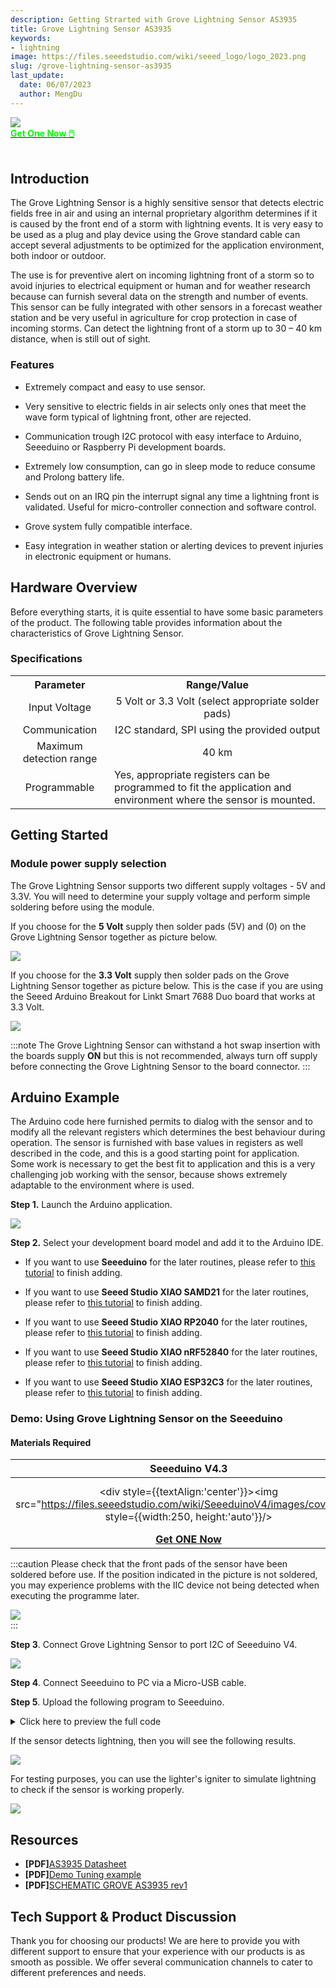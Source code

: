 ```yaml
---
description: Getting Strarted with Grove Lightning Sensor AS3935
title: Grove Lightning Sensor AS3935
keywords:
- lightning
image: https://files.seeedstudio.com/wiki/seeed_logo/logo_2023.png
slug: /grove-lightning-sensor-as3935
last_update:
  date: 06/07/2023
  author: MengDu
---
```


<div style={{textAlign:'center'}}><img src="https://files.seeedstudio.com/wiki/Grove-lightning-sensor/6.jpg" style={{width:400, height:'auto'}}/></div>

<div class="get_one_now_container" style={{textAlign: 'center'}}>
    <a class="get_one_now_item" href="https://www.seeedstudio.com/Grove-Lightning-Sensor-AS3935-p-5603.html">
            <strong><span><font color={'FFFFFF'} size={"4"}> Get One Now 🖱️</font></span></strong>
    </a>
</div>

<br />

## Introduction

The Grove Lightning Sensor is a highly sensitive sensor that detects electric fields free in air and using an internal proprietary algorithm determines if it is caused by the front end of a storm with lightning events. It is very easy to be used as a plug and play device using the Grove standard cable can accept several adjustments to be optimized for the application environment, both indoor or outdoor. 

The use is for preventive alert on incoming lightning front of a storm so to avoid injuries to electrical equipment or human and for weather research because can furnish several data on the strength and number of events. This sensor can be fully integrated with other sensors in a forecast weather station and be very useful in agriculture for crop protection in case of  incoming storms. Can detect the lightning front of a storm up to 30 – 40 km distance, when is still out of sight.


### Features

- Extremely compact and easy to use sensor.

- Very sensitive to electric fields in air selects only ones that meet the wave form typical of lightning front, other are rejected.

- Communication trough I2C protocol with easy interface to Arduino, Seeeduino or Raspberry Pi development boards.

- Extremely low consumption, can go in sleep mode to reduce consume and Prolong battery life.

- Sends out on an IRQ pin the interrupt signal any time a lightning front is validated. Useful for micro-controller connection and software control.

- Grove system fully compatible interface.

- Easy integration in weather station or alerting devices to prevent injuries in electronic equipment or humans.

## Hardware Overview

Before everything starts, it is quite essential to have some basic parameters of the product. The following table provides information about the characteristics of Grove Lightning Sensor.


### Specifications

<table align="center">
	<tr>
	    <th align="center">Parameter</th>
	    <th align="center">Range/Value</th>
	</tr>
	<tr>
	    <td align="center">Input Voltage</td>
	    <td align="center">5 Volt or 3.3 Volt (select appropriate solder   
 pads)</td>
	</tr>
	<tr>
	    <td align="center">Communication</td>
	    <td align="center">I2C standard, SPI using the provided output</td>
	</tr>
	<tr>
	    <td align="center">Maximum detection range</td>
	    <td align="center">40 km</td>
	</tr>
	<tr>
	    <td align="center">Programmable</td>
	    <td align="left">Yes, appropriate registers can be programmed to fit the application and environment where the sensor is mounted.</td>
	</tr>
</table>


## Getting Started

### Module power supply selection

The Grove Lightning Sensor supports two different supply voltages - 5V and 3.3V. You will need to determine your supply voltage and perform simple soldering before using the module.

If you choose for the **5 Volt** supply then solder pads (5V) and (0) on the Grove Lightning Sensor together as picture below.

<div style={{textAlign:'center'}}><img src="https://files.seeedstudio.com/wiki/Grove-lightning-sensor/1.png" style={{width:500, height:'auto'}}/></div>


If you choose for the **3.3 Volt** supply then solder pads on the Grove Lightning Sensor together as picture below. This is the case if you are using the Seeed Arduino Breakout for Linkt Smart 7688 Duo board that works at 3.3 Volt.

<div style={{textAlign:'center'}}><img src="https://files.seeedstudio.com/wiki/Grove-lightning-sensor/2.png" style={{width:500, height:'auto'}}/></div>

:::note
The Grove Lightning Sensor can withstand a hot swap insertion with the boards supply **ON** but this is not recommended, always turn off supply before connecting the Grove Lightning Sensor to the board connector.
:::


## Arduino Example

The Arduino code here furnished permits to dialog with the sensor and to modify all the relevant registers which determines the best behaviour during operation. The sensor is furnished with  base values in registers as well described in the code, and this is a good starting point for application. Some work is necessary to get the best fit to application and this is a very challenging job working with the sensor, because shows extremely adaptable to the environment where is used.

**Step 1.** Launch the Arduino application.

<div style={{textAlign:'center'}}><img src="https://files.seeedstudio.com/wiki/seeed_logo/arduino.jpg" style={{width:800, height:'auto'}}/></div>

**Step 2.** Select your development board model and add it to the Arduino IDE.

- If you want to use **Seeeduino** for the later routines, please refer to [this tutorial](https://wiki.seeedstudio.com/Seeed_Arduino_Boards/) to finish adding.

- If you want to use **Seeed Studio XIAO SAMD21** for the later routines, please refer to [this tutorial](https://wiki.seeedstudio.com/Seeeduino-XIAO/#software) to finish adding.

- If you want to use **Seeed Studio XIAO RP2040** for the later routines, please refer to [this tutorial](https://wiki.seeedstudio.com/XIAO-RP2040-with-Arduino/#software-setup) to finish adding.

- If you want to use **Seeed Studio XIAO nRF52840** for the later routines, please refer to [this tutorial](https://wiki.seeedstudio.com/XIAO_BLE/#software-setup) to finish adding.

- If you want to use **Seeed Studio XIAO ESP32C3** for the later routines, please refer to [this tutorial](https://wiki.seeedstudio.com/XIAO_ESP32C3_Getting_Started/#software-setup) to finish adding.


### Demo: Using Grove Lightning Sensor on the Seeeduino

#### Materials Required

| Seeeduino V4.3 |  Grove - Lightning Sensor AS3935 |
|:--------------:|:--------------:|
| <div style={{textAlign:'center'}}><img src="https://files.seeedstudio.com/wiki/SeeeduinoV4/images/cover.JPG" style={{width:250, height:'auto'}}/></div> | <div style={{textAlign:'center'}}><img src="https://files.seeedstudio.com/wiki/Grove-lightning-sensor/6.jpg" style={{width:250, height:'auto'}}/></div> |
|[**Get ONE Now**](https://www.seeedstudio.com/Seeeduino-V4-2-p-2517.html)|[**Get ONE Now**](https://www.seeedstudio.com/Grove-Lightning-Sensor-AS3935-p-5603.html)|


:::caution
Please check that the front pads of the sensor have been soldered before use. If the position indicated in the picture is not soldered, you may experience problems with the IIC device not being detected when executing the programme later.

<div style={{textAlign:'center'}}><img src="https://files.seeedstudio.com/wiki/Grove-lightning-sensor/7.jpg" style={{width:400, height:'auto'}}/></div>
:::

**Step 3**. Connect Grove Lightning Sensor to port I2C of Seeeduino V4.

<div style={{textAlign:'center'}}><img src="https://files.seeedstudio.com/wiki/Grove-lightning-sensor/3.jpg" style={{width:700, height:'auto'}}/></div>


**Step 4**. Connect Seeeduino to PC via a Micro-USB cable.

**Step 5**. Upload the following program to Seeeduino.

<details>

<summary>Click here to preview the full code</summary>

```cpp
//*********************************************************************************
//***************  Designed for Seeed Grove sensor developments *******************
//***************  GROVE   FRANKLYN LIGHTNING SENSOR AS3935     *******************
//***************  front of lightning fall detection sensor     ******************* 
//***************                                               *******************
//*************** first release: 1.0 - 10/15/2022               ******************* 
//*************** Author: Davide Cogliati                       *******************
//*********************************************************************************
//
//Abstract on the work:
//------------------------------------------------------------------------------------------------------
//This GROVE Sensor board integrates the AS3935 a programmable fully integrated Lightning
//Sensor IC that detects the  approach of lightning activity in the vicinity and provides an
//estimation of distance to the head of the storm. In the AS3935 there is an embedded lightning
//algorithm that checks the incoming signal form during time and rejects the potential man-made 
//disturbers as false alarms.
//The AS3935 can also provide information on the noise level and inform the external microcontroller  
//in case of high  noise conditions, with the noise floor generator and noise floor  evaluation blocks. 
//These latter functions are  programmable via the internal registers to optimize the working on 
//field of the sensor itself (INDOOR, OUTDOOR).
//The AS3935 can be programmed via I²C or a 4-wire standard SPI. Also along with I²C it is possible to 
//choose among three different addresses (0X01, 0X02, 0X03). Two  clocks are internally generated by two different 
//RC-Oscillators: TRCO and SRCO and an automatic calibration  procedure can be run on command to increase the 
//precision of those oscillators any time the sensor is turned ON. 
//The board can be supplied by 5 Volt or by an internal  3.3 Volt voltage   regulator by choosing the correct settings 
//by jumper on the board.
//The board results very sensitive to electromagnetic fields so accidental peaks or false lightnings can be 
//revealed, of course the setup of the internal registers can optimize the false triggering events. 
//If a microprocessor is connected to the board via the  I²C bus and the IRQ pin provided on the board the 
//lightning alarms can be managed in the best way achieving also a filtering on the events writing an 
//appropriate algorithm.
//This board was tested connecting an oscilloscope on the IRQ pin output and running the SERIAL PLOTTER & SERIAL 
//MONITOR of  ARDUINO GUI then simulating disturbing actions or simulating lightning so to make the device 
//trigger as appropriate.
//Analisis of the experimental result show an extreme sensitivity to events and capability of the internal 
//firmware of the AS3935 to capture disturbance or simulated lightnings. Of course during test, modification 
//of the  internal registers was done in order to watch how the response changed.
//
//-----------------------------------------------------------------------------------------------------
//Sketch philosophy:                     ---------------------------------------------------------------
//-----------------------------------------------------------------------------------------------------
//This sketch has been designed to give an easy way to get working with the AS3935
//Grove sensor with all in a sketch. This sketch is an example on how to work out
//the sensor functionality in direct way, optimizing the register contents to influence
//the final behaviour of the sensor. Working with this sketch let you manage also in
//way the data ouput that can be in plain text form using the SERIAL MONITOR or in a
//graphical way using the SERIAL PLOTTER in the ARDUINO GUI.
//Only 1 library is needed, the "#include <Wire.h>  //FOR I2C MODE COMUNICATION BUS" in order
//to make all very simple, all other Software features are written by hand.
//
//This sketch provides testing of sensor internal registers and an I2C Device Address identification
//routine to test  the board  soldering   A0, A1 taps in order to change device address.
//This sketch doesn't manage the SPI functionality communication port but the the I2C port
//which is the GROVE standard. To work with the SPI port some jumper and soldering taps are
//provided on the board (SI tap) and a 4 way connector pads for SPI connection are
//placed on one side of the board.
//
//This board can work at 5.0 Volt or 3.3 Volt supply   to optimize the interfacing to the
//microcontroller supply voltage. To choose one or the other supply a system of easy
//jumper selection is provided on the board, the Standard supply is 5.0 Volt.
//If the SPI communication port will be used the communication instructions of these sketch
//should be modified so to use SPI instead of I2C and the ARDUINO 
//free "#include <SPI.h>  //FOR SPI MODE COMUNICATION BUS" is to be put instead of the 
//"#include <Wire.h>".
//This sketch is to get quickly using the sensor AS3935 without boring on many features
//to understand, but of course all necessary modification can be made to adapt it to final
//use in application.
//----------------------------------------------------------------------------------------------------
//
//********************************************************************************
//********************************************************************************
//********************************************************************************

#include <Wire.h>  //FOR I2C MODE COMUNICATION BUS


//------------------------------------------------------------------------------------------------
//bit0= 0  0= power ON ------> SET THIS MANUALLY to  POWER OFF STATE the SENSOR !!!
//         1= power OFF
//bit 1..5= AFE (gain) = 10010 (default value)
//Indoor  10010 suggested
//Outdoor 01110 suggested
//-----------------------------------------------------------------------------------------------
#define INDOOR            0b00100100 //power ON bit0= 0
#define OUTDOOR           0b00011100 //power ON bit0= 0
//-----------------------------------------------------------------------------------------------
#define DIRECT_COMMAND    0x96 //write this value in the following registers to operate a command
//---------------------------------
//  Action                 REGISTER
//---------------------------------
//  PRESET_DEFAULT          0x3C
//  CALIB_RCO               0x3D
//---------------------------------
//--------------------------------------------------
//global variables
//--------------------------------------------------
 char REG0X02reset_startup ;         //this is used during resetting STATISTICAL in working operation
 char REG0X02reset_startup_up ;      //this is used to start up the sensor
 char REG0X02reset_startup_down ;    //this is used to start down the sensor

//-----------------------------------------------------------------------------
//VERY IMPORTANT TO SEE RESULTS OUTPUT WITH ARDUINO SERIAL          -----------
//-----------------------------------------------------------------------------
//SET THE DISPLAY MODE WITH ARDUINO:
//select directly in ARDUINO GUI for "SERIAL MONITOR" or "SERIAL PLOTTING"
//----------------------------------------------------------------------------
//+) serial monitor   = data flow in legible format and variables readout
//+) serial plotting  = show  plotting of lightning events and other variables
//--------------------------------------------------------------------------------------------------------
char LITERAL_mode =1;  //0= no print data in SERIAL MONITOR,    1= yes print data on SERIAL MONITOR
char GRAPH_mode =0;    //0= no graphical data in SERIAL PLOTTER,  1= yes graphical data   SERIAL PLOTTER
//--------------------------------------------------------------------------------------------------------
  


//--------------------------------------------------------------------------------
//I2C ADDRESS SCANNER - FINDER          |
//---------------------------------------
//checks the presence of a valid AS3935 sensor online (this part can be omitted 
//in final application but use it during setting up for first time the I2C address
//----------------------------------------------------------------------------------
void setup()
{
  Serial.begin(9600); 
  
  if (LITERAL_mode ==1)
      {
      Serial.println("AS3935 LIGHTNING SENSOR| i2C SCANNER");
      Serial.println("Starting....");
      Serial.println("------------------------------------");
      delay(1000);
      }
  Wire.begin();
  Wire.setClock(100000); // set I2C  speed 

}

//------------------------------------------------------------------------------------
//------------------------------------------------------------------------------------
void loop()
{
  int c;
  int indevice;   //device number I2C address, in final application you can assign 
                  //directly the address (for example: indevice = 3;)
 
  //---------------------------------------------------
  // read/write functions for I2C mode:
  //---------------------------------------------------
  //**************************************************************************
  //**************************************************************************
  int done =1;       //flag to start self test on I2C sensor address
    indevice = 0;    //reset address value
    while (done)
    {

     
    indevice = indevice +1 ; 
    if (indevice > 7)
        indevice=0;
       
    Wire.requestFrom(indevice, 1);    // Request 1 bytes from slave device 
    
    if (LITERAL_mode ==1)
      {
       Serial.print("scanning device = 0x0");         // Print the character
       Serial.print(indevice);       
       Serial.println(" ");
      }
    delay(250);
  
    //-----------------------------------------------------------
    // SCANNED & FOUNF VALID  ADDRESS SHOWING REGISTER CONTENT
    //-----------------------------------------------------------
    //-----------------------------------------------------------
    while(Wire.available()) 
    {
        c = Wire.read();    // Receive a byte as character
        if (LITERAL_mode ==1)
         {
           Serial.println();               
           Serial.print("data=.......... valid address .................. ");  // Print the character RECEIVED
           Serial.println();             
           Serial.print("found ADDR: 0X0");
           Serial.print(indevice);
           Serial.print(" -->  answer: ");
           Serial.print("[ ");
           Serial.print((int)c);         // Print the character
           Serial.print(" ]");           
         }  
        //-------------------------------------------------------------------------------------------------
        //registers FOR SETTING I2C ADDRESS: A0 & A1 using the soldering TAPS on the GROVE SENSOR A0, A1
        //-------------------------------------------------------------------------------------------------
        //A0        A1         ADR  0X0 
        //****************************************************
        //SOLDER   SOLDER    < NOT ALLOWED !!!!>         *****
        //SOLDER   NO        0X01    ;SOLDER TAP A0      *****
        //NO       SOLDER    0X02    ;SOLDER TAP A1      *****
        //NO       NO        0X03    ;NO SOLDERED TAPS   *****
        //----------------------------------------------------
        //--------------------------------------------------------------------------------------------
        //LIST OF THE  SETUP AND RESULT REGISTERS OF THE AS3935       --------------------------------
        //--------------------------------------------------------------------------------------------
        //AS3935_REGISTER_NAMES     |  write=W / read=R  |   reserved bits = x, modifiable bits= a
        //--------------------------------------------------------------------------------------------
        // AFE_GAIN          = 0x00     W/R                 > XXaa aaaa                            
        // THRESHOLD,        = 0X01     W/R                 > aaaa aaaa
        // LIGHTNING_REG     = 0X02     W/R                 > Xaaa aaaa
        // INT_MASK_ANT      = 0X03     W/R                 > aaaa Xaaa
        // ENERGY_LIGHT_LSB  = 0X04     R                   > -
        // ENERGY_LIGHT_MSB  = 0X05     R                   > -
        // ENERGY_LIGHT_MMSB = 0X06     R                   > -
        // DISTANCE          = 0X07     R                   > -
        // DISP /TUNING CAP  = 0X08     W/R                 > aaaa aaaa
        // CALIB_TRCO        = 0x3A     R                   > -
        // CALIB_SRCO        = 0x3B     R                   > -
        // PRESET            = 0x3C     W/R                 > aaaa aaaa  <--YOU CAN SEND DIRECT COMMAND IN THIS REGISTER (set all to default)!!!
        // CALIB_RCO         = 0x3D     W/R                 > aaaa aaaa  <--YOU CAN SEND DIRECT COMMAND IN THIS REGISTER (self calibration) !!!
        //--------------------------------------------------------------------------------------------
        //
        //--------------------------------------------------------------------------------------------
        //TUNE UP THE SENSOR &  write  data to  selected register  !                 ----------------
        //--------------------------------------------------------------------------------------------
        //for more .... PLEASE REFERE TO DATASHEET AS3935 !!!                        -----------------
        //--------------------------------------------------------------------------------------------
        //REGISTER 0X00: bits [0] and bits [1..5]
        //----------------------------------------
          if (LITERAL_mode ==1)
          {  
            Serial.println();
            Serial.print("writing to REGISTER 0x00 ");
          }  
        Wire.beginTransmission(indevice);
        Wire.write(0x00);
        //------------------------------
        //bit0= 0  power ON ------> SET THIS MANUALLY IF WANT TO PUT IN POWER OFF STATE THE SENSOR !!!
        //bit 1..5= AFE (gain) = 10010 (default value)
        //Indoor  10010 suggested
        //Outdoor 01110 suggested
        //------------------------------
        //BYTE = 00 10010 0 (0x24 hex)
        //------------------------------
        //INDOOR  = if indoor ...
        //OUTDOOR = if outdoor...
        Wire.write(INDOOR);
        Wire.endTransmission(true);
        if (LITERAL_mode ==1)
           {   
             Serial.println();
             Serial.print("Done ! ");
             Serial.println();
           }  
        delay(200);
        //------------------------------------------
        //REGISTER 0X01: bits [0..3] and bits[4..6]
        //------------------------------------------
        if (LITERAL_mode ==1)
         { 
          Serial.println();
          Serial.print("writing to REGISTER 0x01 ");
         }  
        Wire.beginTransmission(indevice);
        Wire.write(0x01);
        //-------------------------------------------------
        //bit0..3 watchdog threshold = 0010 (default value)
        //bit4..6 noise floor level  = 010  (default value)
        //---------------------------------------------------------------------------------------------------------------------------------------------
        // Continuous Input Noise Level |[μVrms]              Continuous Input Noise Level                     REG0x01[6]  REG0x01[5]    REG0x01[4]
        //    [μVrms] (oudoor)                                        [μVrms] (Indoor)  
        //---------------------------------------------------------------------------------------------------------------------------------------------
        //      390                                                          28                                   0         0           0
        //      630                                                          45                                   0         0           1
        //      860                                                          62                                   0         1           0
        //      1100                                                         78                                   0         1           1
        //      1140                                                         95                                   1         0           0
        //      1570                                                         112                                  1         0           1
        //      1800                                                         130                                  1         1           0
        //      2000                                                         146                                  1         1           1
        //---------------------------------------------------------------------------------------------------------------------------------------------  
        //BYTE = 0 010 0010 (0x22 hex)
        //-------------------------------------------------
        
        Wire.write(0b00100010);
        Wire.endTransmission(true);
        if (LITERAL_mode ==1)
        {  
          Serial.println();
          Serial.print("Done ! ");
          Serial.println();
        } 
        delay(200);
        //-------------------------------------
        //REGISTER 0X02:
        //-------------------------------------
        if (LITERAL_mode ==1)
        {  
         Serial.println();
         Serial.print("writing to REGISTER 0x02 ");
        }  
        Wire.beginTransmission(indevice);
        Wire.write(0x02);
        //-------------------------------------------------
        //bit0..3 spike rejection = 0010 (default value)    ------> greater values gives more rejection
        //                                                  ------> against disturbance but decreases sensitivity
        //bit4..5 number of lightnings = 00 (default value) ------> you can modify these 2 bits as required
        //bit6   clear statistics = 1 (default value)       ------> clear internal collected data
        //BYTE = 0 100 0010 (0x42 hex)
        //-------------------------------------------------
        REG0X02reset_startup_up =   0b01000010;   //this is used during resetting STATISTICAL in working operation
        REG0X02reset_startup_down = 0b00000010;   //this is used during resetting STATISTICAL in working operation
        REG0X02reset_startup   = 0b01000010;      //this is used at start  the sensor
        Wire.write( REG0X02reset_startup);
        Wire.endTransmission(true);
        if (LITERAL_mode ==1)
        {   
          Serial.println();
          Serial.print("Done ! ");
          Serial.println();
        }  
        delay(200);
        //-------------------------------------
        //REGISTER 0X03:
        //-------------------------------------
          if (LITERAL_mode ==1)
      {     
        Serial.println();
        Serial.print("writing to REGISTER 0x03");
       }  
        Wire.beginTransmission(indevice);
        Wire.write(0x03);
        //-------------------------------------------------
        //bit5    mask disturber  = 0 (default value -> NO MASKING)
        //bit6..7 frequency division ratio for  tuning  = 00 (default value)
        //all other bits  are reserved or read only !!!
        //BYTE = 0 000 0000 (0x00 hex)
        //-------------------------------------------------
        Wire.write(0b00000000);
        Wire.endTransmission(true);
        if (LITERAL_mode ==1)
         {    
          Serial.println();
          Serial.print("Done ! ");
          Serial.println();
         }  
        delay(200);
        //-----------------------------------------------------
        //REGISTER 0X08:
        //-----------------------------------------------------
        if (LITERAL_mode ==1)
        {   
          Serial.println();
          Serial.print("writing to REGISTER 0x08 ");
        }  
        Wire.beginTransmission(indevice);
        Wire.write(0x08);
        //-------------------------------------------------
        //bit0..3 Internal Tuning Capacitors (from 0 to 120pF in steps of 8pF) = 000 (default value) ---> to get best match to 500 kHz resonance frequency
        //------------------------------------
        // Here you give the value of the capacitor you want turned on. It accepts up to 120pF in steps of 8pF: 8, 16, 24, 32 etc.The change in frequency is
        // somewhat modest. At the maximum value you can lower the frequency up to 22kHz. As a starting point, the products designed in house ship around 496kHz
        //(though of course every board is different) putting you within one percenT of a perfect resonance; the datasheet specifies being within 3.5 percent as
        // optimal. 
        //
        //
        //bit5    Display TRCO on IRQ pin  = 0 (default value) ---------> put it to "1" to enable frequency square wave OUT on INT pin of the board !
        //bit6    Display SRCO on IRQ pin  = 0 (default value) ---------> put it to "1" to enable frequency square wave OUT on INT pin of the board !
        //bit7    Display LCO on IRQ pin   = 0 (default value) ---------> put it to "1" to enable antenna resonance frequency square wave OUT on INT pin of the board !
        //-------------------------------------
        //TRCO - Timer RCO Oscillators 1.1MHz
        //SRCO - System RCO at 32.768kHz
        //LCO - Frequency of the Antenna
        //-------------------------------------
        //BYTE = 0 000 0000 (0x00 hex)
        //-----------------------------------------------------------------------------------------------------------------------------------
        //STEPS TO DEBUG HARDWARE THE RESONANCE FREQUENCY OF THE BOARD:
        //--------------------------------------------------------------
        //1) Observing LCO 500 Khz center resonance frequency requires to connect an oscilloscope probe to the IRQ pin of the Seed Grove AS3935
        //2) Then place bit 7= 1 and bit 5=0, bit 6=0;
        //3) Then start application after programming with this Sketch.
        //4) Finally the frequency measured must be multiplied by the internal DIVISION FACTOR as shown below:
        //-----------------------------------------------------------------------------------------------------------------------------------
        // Division Ratio REG0x03[7] REG0x03[6]
        //  16          0               0
        //  32          0               1
        //  64          1               0
        //  128         1               1
        //-------------------------------------------------------------------------------------------------------------------------------
        //In this case DIV RATIO= 16, so if the measure is 31.9 kHz this is finally 510.4 kHz 31.9 x 16), and is a 2.0 % variation 
        //and is OK because  the data sheet suggests to stay < 3.5 % to achieve best results with the board.
        //--------------------------------------------------------------------------------------------------------------------------------
        Wire.write(0b00000000);  //to achieve LCO on IRQ pin program (0b10000000)
        Wire.endTransmission(true);
        if (LITERAL_mode ==1)
         { 
           Serial.println();
           Serial.print("Done ! ");
           Serial.println();
         } 
        delay(200);
        //***************************************************************************
        //------------------------------------------------
        //OPTIONAL direct command issue to the AS3935
        //------------------------------------------------
        //-----------------------------------------------------------------------------------------------
        //  DIRECT_COMMAND    0x96 //write this value in the following registers to operate a command
        //---------------------------------
        //  Action                 REGISTER
        //---------------------------------
        //  PRESET_DEFAULT          0x3C
        //  CALIB_RCO               0x3D
        //---------------------------------
             if (false)     //------> write "true" to activate direct command
            { 
             Wire.beginTransmission(indevice);
             Wire.write(0x3C);
             Wire.write(0x96);
             Wire.endTransmission(true);
             if (LITERAL_mode ==1)
              {    
                Serial.println();
                Serial.print("Done PRESET DEFAULT ! ");
                Serial.println();
               }  
             delay(1500);
            }
            //---------------------------------
            if (false)     //------> write "true" to activate direct command
            { 
             Wire.beginTransmission(indevice);
             Wire.write(0x3D);
             Wire.write(0x96);
             Wire.endTransmission(true);
             if (LITERAL_mode ==1)
              {    
                Serial.println();
                Serial.print("Done CALIBRATION RCO ! ");
                Serial.println();
               }  
             delay(1500);
             }
        //***************************************************************************
        //-------------------------------------------------------------------------
        //SCAN INTERNAL SETTING REGISTERS AND SHOW SETUP SAVED IN I2C   !!!
        //-------------------------------------------------------------------------
        int NOISEFLOOR;
        int SPIKEREJECTION; 
        int WATCHDOGTHRESHOLD; 
        
        if (LITERAL_mode ==1)
         {   
           Serial.print("DEVICE REGISTERS [0X00] to [0x08]  and [0x3A, 0X3B] ");
         }     
        //indevice = 3;
        for (int i=0; i<9; i++)
          { 
            Wire.beginTransmission(indevice);
            Wire.write(i); //address to be read  
            Wire.endTransmission(false);   //do not release the line!
            if (LITERAL_mode ==1)
              {   
               //Serial.print("DEVICE REGISTERS [0X00] to [0x08]  and [0x3A, 0X3B] "); 
               Serial.println();             
               Serial.print("REGISTER address = 0x0");   
               Serial.print(i);               // Print the character
            } 
            delay(200);
            Wire.requestFrom(indevice,1); // request bytes from register XY
             //-----------------------------------------------------------------------

            c=0;
            while(Wire.available())
              {
                 c = Wire.read();    // Receive a byte as character
               if (i== 1)
                {
                 NOISEFLOOR= c;
                 NOISEFLOOR = NOISEFLOOR & (0b01110000);
                 NOISEFLOOR = NOISEFLOOR / 16; ; //shift  to right 4 bits.
                }
               if (i== 1)         
                {
                 SPIKEREJECTION= c;
                 SPIKEREJECTION = SPIKEREJECTION & (0b00001111);
                }
                if (i== 2)
                {
                  WATCHDOGTHRESHOLD= c;
                  WATCHDOGTHRESHOLD =  WATCHDOGTHRESHOLD & (0b00001111);
                }

               if (LITERAL_mode ==1)
               {        
                Serial.print(" *** REGISTER data= [ ");         // Print the character
                Serial.print((unsigned int)c);
                Serial.print(" ]");
               }   
             }
             delay(200);
          }
            //------------------------------------------------
            //OUTPUT OF MAIN SETUP
            //------------------------------------------------
            if (LITERAL_mode ==1)
              {  
               Serial.println();
               Serial.println("*************************************************************************");
               Serial.println("* THESE REGISTER INFLUENCE SYSTEM DETECTION FIGURE, MODIFY AS NECESSARY *");
               Serial.println("*************************************************************************");
               Serial.println();
               Serial.print("Noise floor set: ");
               Serial.println(NOISEFLOOR,DEC);
               Serial.print("Spike rejection is: ");
               Serial.println(SPIKEREJECTION,DEC);
               Serial.print("WATCHDOG setpoint is: ");
               Serial.println(WATCHDOGTHRESHOLD,DEC);
               }

         
            //----------------------------------
            //----------------------------------
            //---------------------------------------------------------------------------------
            //special registers SETUP   -------------------------------------------------------
            //---------------------------------------------------------------------------------
            // TRCO              = 0x3A  calibration state of TRCO
            // bit7 =  TRCO_CALIB_DONE  Calibration of TRCO done (1=successful)
            // bit6 =  TRCO_CALIB_NOK   Calibration of TRCO unsuccessful (1=not successful)
            //---------------------------------------------------------------------------------  
            // SRCO              = 0X3B calibration state of SRCO
            // bit7 =  SRCO_CALIB_DONE  Calibration of TRCO done (1=successful)
            // bit6 =  SRCO_CALIB_NOK   Calibration of TRCO unsuccessful (1=not successful)
            //---------------------------------------------------------------------------------
            if (LITERAL_mode ==1)
             { 
              Serial.println("*****************************************************");
              Serial.println("State of calibration of the sensor:");
              Serial.println("*****************************************************");
              }
            Wire.beginTransmission(indevice);
            Wire.write(0x3A); //address to be read 
            Wire.endTransmission(false);   //do not release the line!
             if (LITERAL_mode ==1)
              { 
                Serial.println();        // carriage return after the last label
                Serial.print("REGISTER address = 0x3A");         // Print the character
              }
            Wire.requestFrom(indevice,1); // request bytes from register XY
            //-------------------------------------------------------------------------
            c=0;
            while(Wire.available())
            {
               c = Wire.read();    // Receive a byte as character
                if (LITERAL_mode ==1)
               {
                 Serial.print(" *** REGISTER data= [ ");         // Print the character
                 Serial.print(c, BIN);         // Print the character 
                 Serial.print(" ]");
                 Serial.println();
                 c= c & 0b10000000;
                   if(c > 0)
                   Serial.print("< TRCO calibration DONE >");         // Print the character
                   if(c == 0)
                   Serial.print("< TRCO calibration NOT DONE >");         // Print the character
              }
             }
            delay(200);
            //-----------------------------------------------------------
            Wire.beginTransmission(indevice);
            Wire.write(0x3B); //address to be read 
            Wire.endTransmission(false);   //do not release the line!

            if (LITERAL_mode ==1)
             { 
               Serial.println();        // carriage return after the last label
               Serial.print("REGISTER address = 0x3B");         // Print the character
              }
            Wire.requestFrom(indevice,1); // request bytes from register XY
            c=0;
            while(Wire.available())
             {
               c = Wire.read();    // Receive a byte as character
                 if (LITERAL_mode ==1)
                  { 
                    Serial.print(" *** REGISTER data= [ ");         // Print the character
                    Serial.print(c,BIN);         // Print the character 
                    Serial.print(" ]");
                    Serial.println();
                     c= c & 0b10000000;
                       if(c > 0)
                       Serial.print("< SRCO calibration DONE >");             // Print the character
                       if(c == 0)
                       Serial.print("< SRCO calibration NOT DONE >");         // Print the character
                    Serial.println();
                    Serial.println("*****************************************************");
                   }
            done =0;     //---------> DONE THE CALIBRATION AND INTERNAL REGISTERS SETUP EXIT "while loop"
            }
            delay(200);
        }
        delay(1000); 
     }
             //--------------------------------------------------------------------------
             //WAITING CYCLE - ENDLESS - LOOKING FOR LIGHTNINGS
             //variables from AS3935 during operative cycle
             //--------------------------------------------------------------------------
             int INT_struck ; //event interrupt register
             int N_lightning; //number of lightnings detected
             int Av_distance; //average distance extimation
             int NOISE; //interrupt for high noise level
             int Disturber; //interrupt for disturber detected
             int L_struck; //interrupt for lightning detected
             int Distance; //estimated hit distance
             int Energy_LSB; //energy single event LOW BYTE
             int Energy_MSB; //energy single event HIGH BYTE
             int Energy_MMSB; //energy single event AV.Energy content
             //-------------------------------------------------
             //-------------------------------------------------
             //GRAPH SCALING MIN-MAX: MODIFY AS YOU LIKE!!!
             //-------------------------------------------------
             int  MAX_scale =30;        //setting max Y of plotting
             int  min_scale =0;         //setting min Y of plotting
             //-------------------------------------------------
             //PRINT OUT METHOD:
             //---------------------------------------------------------------------------
             //  LITERAL_mode =0;    //0= no printing data on SERIAL MONITOR
             //  GRAPH_mode   =1;    //1= yes print graphical data in SERIAL PLOTTER
             //---------------------------------------------------------------------------
             //*****************************************
             //SET UP THE PLOTTER X-Y READINGS (X= time)
             //*****************************************
            Serial.print("MAX"); //max line marker
            Serial.print(" ");
            Serial.print("min");//min line marker 
            Serial.print(" ");
            //*****************************************
            //SETUP LABELS NAME
            //*****************************************
            Serial.print("NOISE");
            Serial.print(" ");
            Serial.print("Disturber");
            Serial.print(" ");
            Serial.print("Distance");
            Serial.print(" ");
            Serial.print("Energy_MSB/20");  //SCALED FACTOR /20
            Serial.print(" ");
            Serial.print("Energy_MMSB");
            //Serial.print(" ");
            Serial.println();
            //**************************************************
            //**************************************************
            // STARTING ENDLESS OBSERVATION CYCLE FOR EVENTS
            //**************************************************
            //**************************************************
             while (1)
             {
               if (LITERAL_mode ==1)
              { 
               Serial.println();
               Serial.print(" *** WAITING FOR LIGHTNING - WATCHING ");         // Print the character
               Serial.println();
              } 
               //------------------------------------------------------------------------
               //register OF INTEREST reading !
               //------------------------------------------------------------------------               
           // indevice = 3;

               //------------------------------------------------------------------
               //CHECK FOR INCOMING INT MESSAGE ON REG 0X03 bit= INT_L ---> "1000"
               //------------------------------------------------------------------
            Wire.beginTransmission(indevice);
            Wire.write(0x03); //address to be read
            Wire.endTransmission(false);   //do not release the line!
            Wire.requestFrom(indevice,1); // request bytes from register XY
            c=0;
            while(Wire.available())
            {
              //------------------------
              //CLEAN the variables
              //------------------------
              NOISE =0 ;
              Disturber =0;
              L_struck =0 ;
              Distance =0 ;
              Energy_LSB =0 ;
              Energy_MSB =0 ;
              Energy_MMSB =0 ;
              //------------------------
              c = Wire.read();    // Receive a byte as character
              INT_struck = c;
              NOISE  =INT_struck & (0b00000001);
              Disturber  =INT_struck & (0b00000100);
              L_struck  =(INT_struck & (0b00001000))/8;  //this is a flag bit so can be 0 or 1.
             }
           //------------------------------------------------------------------------------------------------
           //DEBUG ALL !!!
           //------------------------------------------------------------------------------------------------
           // L_struck =1; --->   this show all messages, testing purpose-DEBUG of AS3935 system remove "//"
           //
           //-------------------------------------------------------------------------------------------------
          if ((GRAPH_mode == 1) & (L_struck ==0))
            {
            //------------------------------------------------
            //GRAPH- PLOTTER  FORM OF EVENT READINGS
            //------------------------------------------------
          
            Serial.print(MAX_scale);
            Serial.print(" ");
            
            Serial.print(min_scale);
            Serial.print(" ");
            //Disturber=20;
            //Distance=30;
            //Energy_MMSB=40;
            //------------------------------------------------
            Serial.print(NOISE,DEC);
            Serial.print(" ");
            Serial.print(Disturber,DEC);
            Serial.print(" ");
            Serial.print(Distance,DEC);
            Serial.print(" ");
            //Serial.println(Energy_LSB,DEC);
            //Serial.print(" ");
            Energy_MSB = Energy_MSB/20;   //JUST A SCALING FACTOR TO PLOT !
            Serial.print(Energy_MSB,DEC);
            Serial.print(" ");
            Serial.print(Energy_MMSB,DEC);
            Serial.print(" ");
            Serial.println();
            } 
           //------------------------------------------------------------------------------
           if (L_struck > 0)
            {
          
           //----------------------------------------------------------------
           //distance estimation - other lightning data - energy calculation
           //----------------------------------------------------------------
           //DISTANCE:
           //---------------
            Wire.beginTransmission(indevice);
            Wire.write(0x07); //address to be read
            Wire.endTransmission(false);   //do not release the line!
            Wire.requestFrom(indevice,1); // request bytes from register XY
            c=0;
            while(Wire.available())
            {
            c = Wire.read();    // Receive a byte as character
            Distance = c;
            Distance  = Distance & (0b00111111);
            }
            //-------------------------
            //ENERGY LSB - MSB - MAIN
            //-------------------------
            Wire.beginTransmission(indevice);
            Wire.write(0x04);              //address to be read
            Wire.endTransmission(false);   //do not release the line!
            Wire.requestFrom(indevice,1);  // request bytes from register XY
            c=0;
            while(Wire.available())
            {
            c = Wire.read();    // Receive a byte as character
            Energy_LSB = c;
             }
            //-------------------------
            //ENERGY MSB 
            //-------------------------
            Wire.beginTransmission(indevice);
           // Wire.requestFrom(indevice, 1);    // Request 1 bytes from slave device 
            Wire.write(0x05); //address to be read
            Wire.endTransmission(false);   //do not release the line!
            Wire.requestFrom(indevice,1); // request bytes from register XY
            c=0;
            while(Wire.available())
            {
            c = Wire.read();    // Receive a byte as character
            Energy_MSB = c;
             }
            //-------------------------
            //ENERGY MMSB 
            //-------------------------
            Wire.beginTransmission(indevice);
            Wire.write(0x06); //address to be read
            Wire.endTransmission(false);   //do not release the line!
            Wire.requestFrom(indevice,1); // request bytes from register XY
            c=0;
            while(Wire.available())
            {
            c = Wire.read();    // Receive a byte as character
            Energy_MMSB = c;
            Energy_MMSB  = Energy_MMSB & (0b00011111);
            }
            //-------------------------------------------------------------------------
            //select type of readout FULL NUMERICAL DATA or GRAPH DATA
            //-------------------------------------------------------------------------
            if (GRAPH_mode == 1)
            {
            //------------------------------------------------
            //LEGIBILE FORM OF EVENT READINGS
            //------------------------------------------------
            Serial.print(MAX_scale);
            Serial.print(" ");
            
            Serial.print(min_scale);
            Serial.print(" ");
            //------------------------------------------------
            Serial.print(NOISE,DEC);
            Serial.print(" ");
            Serial.print(Disturber,DEC);
            Serial.print(" ");
            Serial.print(Distance,DEC);
            Serial.print(" ");
            //Serial.println(Energy_LSB,DEC);
            //Serial.print(" ");
            Energy_MSB = Energy_MSB/20;   //JUST A SCALING FACTOR TO PLOT !
            Serial.print(Energy_MSB,DEC);
            Serial.print(" ");
            Serial.print(Energy_MMSB,DEC);
            Serial.print(" ");
            Serial.println();
            } 
            if (LITERAL_mode == 1)
            {
            //------------------------------------------------
            //LEGIBILE FORM OF EVENT READINGS
            //------------------------------------------------
            Serial.println();
            Serial.println("*****************************************************");
            Serial.println();
            Serial.print("Noise LEVEL detected: ");
            Serial.println(NOISE,DEC);
            Serial.print("Disturber detected: ");
            Serial.println(Disturber,DEC);
            Serial.print("Lightining detected: ");
            Serial.println( L_struck,DEC);
            Serial.println();
            Serial.print("Estimated hit distance: ");
            Serial.println(Distance,DEC);
            Serial.print("LSB single event energy: ");
            Serial.println(Energy_LSB,DEC);
            Serial.print("MSB single event energy: ");
            Serial.println(Energy_MSB,DEC);
            Serial.print("MMSB single event energy: ");
            Serial.println(Energy_MMSB,DEC);
            } 
        //---------------------------------------------------------------------------------
        //-----------------------------------------------------------
        //CLEAN UP REGISTERS for  OLD DATA activate if required
        //for final application
        //-----------------------------------------------------------
       if (false)  //replace with "true" to activate !
        {
        //-------------------------------------
        //REGISTER 0X02:
        //-------------------------------------
         if (LITERAL_mode == 1)
           {
            Serial.println();
            Serial.print("writing to REGISTER 0x02 ");
          }
         Wire.beginTransmission(indevice);
         Wire.write(0x02);
        //-------------------------------------------------
        //bit0..3 spike rejection = 0010 (default value)  --------> greater values gives more rejection
        //                                                --------> against disturbance but decreases sensitivity
        //bit4..5 number of lightnings = 00 (default value)
        //bit6   clear statistics = 1 (default value)
        //BYTE = 0 100 0010 (0x42 hex)
        //-------------------------------------------------
        //toggle 1-0-1 to reset statistics
        //-------------------------------------------------
        Wire.write(REG0X02reset_startup_up);
        Wire.endTransmission(true);
        delay(200);
        //--------------------------
        Wire.write(REG0X02reset_startup_down);
        Wire.endTransmission(true);
        delay(200);
        //-------------------------
        Wire.write(REG0X02reset_startup_up);
        Wire.endTransmission(true);
        if (LITERAL_mode == 1)
          {
            Serial.println();
            Serial.print("Done ! ");
            Serial.println();
          } 
        }
        delay(200);
        //------------------------------
        //------------------------------
        //------------------------------
      }         
     delay(1000);  // <------------- SCANNING INTERVAL .... MODIFY AS NEEDED !!!
             
    }

  }   
//-----------------------------------------------------------------------------
//------------------ END OF SKETCH  -------------------------------------------
//-----------------------------------------------------------------------------
```

</details>

If the sensor detects lightning, then you will see the following results.

<div style={{textAlign:'center'}}><img src="https://files.seeedstudio.com/wiki/Grove-lightning-sensor/4.png" style={{width:500, height:'auto'}}/></div>

For testing purposes, you can use the lighter's igniter to simulate lightning to check if the sensor is working properly.

<div style={{textAlign:'center'}}><img src="https://files.seeedstudio.com/wiki/Grove-lightning-sensor/5.jpg" style={{width:600, height:'auto'}}/></div>

## Resources

- **[PDF]**[AS3935 Datasheet](https://files.seeedstudio.com/wiki/Grove-lightning-sensor/AS3935_Datasheet_EN_v2.pdf)
- **[PDF]**[Demo Tuning example](https://files.seeedstudio.com/wiki/Grove-lightning-sensor/Demo-Tuning_example.pdf)
- **[PDF]**[SCHEMATIC GROVE AS3935 rev1](https://files.seeedstudio.com/wiki/Grove-lightning-sensor/SCHEMATIC-GROVE-AS3935-rev1.pdf)


## Tech Support & Product Discussion

Thank you for choosing our products! We are here to provide you with different support to ensure that your experience with our products is as smooth as possible. We offer several communication channels to cater to different preferences and needs.

<div class="button_tech_support_container">
<a href="https://forum.seeedstudio.com/" class="button_forum"></a> 
<a href="https://www.seeedstudio.com/contacts" class="button_email"></a>
</div>


<div class="button_tech_support_container">
<a href="https://discord.gg/eWkprNDMU7" class="button_discord"></a> 
<a href="https://github.com/Seeed-Studio/wiki-documents/discussions/69" class="button_discussion"></a>
</div>














